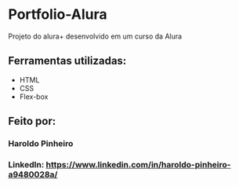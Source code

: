 # Portfolio-Alura
Projeto do alura+ desenvolvido em um curso da Alura
## Ferramentas utilizadas:
* HTML
* CSS
* Flex-box
## Feito por: 
### Haroldo Pinheiro
### Linkedln: https://www.linkedin.com/in/haroldo-pinheiro-a9480028a/
